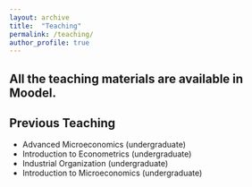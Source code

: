```yaml
---
layout: archive
title:  "Teaching"
permalink: /teaching/
author_profile: true
---
```


## All the teaching materials are available in Moodel. 



## Previous Teaching
* Advanced Microeconomics (undergraduate)
* Introduction to Econometrics (undergraduate)
* Industrial Organization (undergraduate)
* Introduction to Microeconomics (undergraduate)
